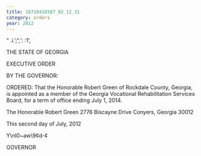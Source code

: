 ```yaml
---
title: 18710416507_02_12_31
category: orders
year: 2012
---
```

 

“  .i.’;“,‘: :1‘,

THE STATE OF GEORGIA

EXECUTIVE ORDER

BY THE GOVERNOR:

ORDERED: That the Honorable Robert Green of Rockdale County, Georgia, is
appointed as a member of the Georgia Vocational Rehabilitation
Services Board, for a term of office ending July 1, 2014.

The Honorable Robert Green
2776 Biscayne Drive
Conyers, Georgia 30012

This second day of July, 2012

Y\nI0~aw\9¢d-¢

GOVERNOR

